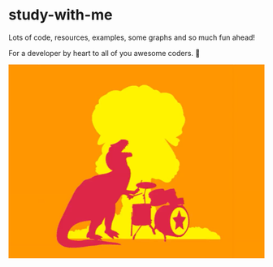 # study-with-me
Lots of code, resources, examples, some graphs and so much fun ahead!

For a developer by heart to all of you awesome coders. 🤟

<img src="images/awesome dinosaur.png" />

